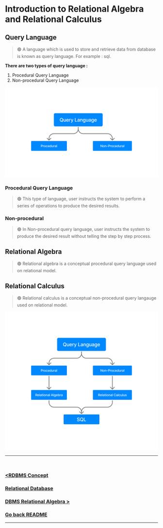 Introduction to Relational Algebra and Relational Calculus
===========================================================

## Query Language

> 🟢 A language which is used to store and retrieve data from database is known as query language. For example : sql.

**There are two types of query language :**
1. Procedural Query Language
2. Non-procedural Query Language

![Type of query Language](./asset/type_of_query_language.png)


### Procedural Query Language

> 🟢 This type of language, user instructs the system to perform a series of operations to produce the desired results.

### Non-procedural

> 🟢 In Non-procedural query language, user instructs the system to produce the desired result without telling the step by step process.

## Relational Algebra

> 🟢 Relational algebra is a conceptual procedural query language used on relational model.

## Relational Calculus

> 🟢 Relational calculus is a conceptual non-procedural query langauge used on relational model.

![Relational Calculus and Relational Algebra](./asset/relational_algebra_relational_calculus.png)


<hr />
<br />

### [<RDBMS Concept ](./01.rdbms_concept.md)
### [Relational Database](./relational_database.md)
### [DBMS Relational Algebra >](./03.dbms_relational_algebra.md)

### [Go back README](./../README.md)
--------------------------------------------